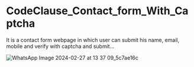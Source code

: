 # CodeClause_Contact_form_With_Captcha
It is a contact form webpage in which user can submit his name, email, mobile and verify with captcha and submit...

![WhatsApp Image 2024-02-27 at 13 37 09_5c7ae16c](https://github.com/Prapttiii/Contact-Form-With-Captcha-/assets/135734478/e4718e21-a60b-4e1b-84f0-1b456d91efff)




